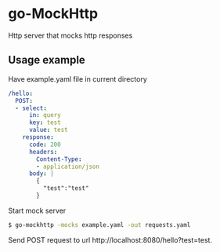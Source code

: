 # go-MockHttp
Http server that mocks http responses

## Usage example
Have example.yaml file in current directory

```yaml
/hello:
  POST:
  - select:
      in: query
      key: test
      value: test
    response:
      code: 200
      headers:
        Content-Type:
        - application/json
      body: | 
        {
          "test":"test"
        }
```

Start mock server

```bash
$ go-mockhttp -mocks example.yaml -out requests.yaml
```

Send POST request to url http://localhost:8080/hello?test=test.
